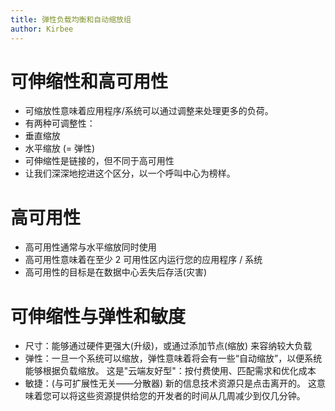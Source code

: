 ```yaml
---
title: 弹性负载均衡和自动缩放组
author: Kirbee
---
```


# 可伸缩性和高可用性

- 可缩放性意味着应用程序/系统可以通过调整来处理更多的负荷。
- 有两种可调整性：
- 垂直缩放
- 水平缩放 (= 弹性)
- 可伸缩性是链接的，但不同于高可用性
- 让我们深深地挖进这个区分，以一个呼叫中心为榜样。

# 高可用性

- 高可用性通常与水平缩放同时使用
- 高可用性意味着在至少 2 可用性区内运行您的应用程序 / 系统
- 高可用性的目标是在数据中心丢失后存活(灾害)

# 可伸缩性与弹性和敏度

- 尺寸：能够通过硬件更强大(升级)，或通过添加节点(缩放) 来容纳较大负载
- 弹性：一旦一个系统可以缩放，弹性意味着将会有一些“自动缩放”，以便系统能够根据负载缩放。 这是"云端友好型"：按付费使用、匹配需求和优化成本
- 敏捷：(与可扩展性无关――分散器) 新的信息技术资源只是点击离开的。 这意味着您可以将这些资源提供给您的开发者的时间从几周减少到仅几分钟。

